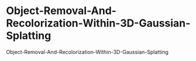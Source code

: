 # Object-Removal-And-Recolorization-Within-3D-Gaussian-Splatting
Object-Removal-And-Recolorization-Within-3D-Gaussian-Splatting
